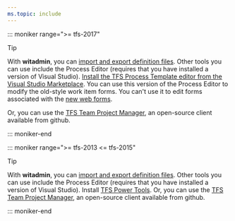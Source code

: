```yaml
---
ms.topic: include
---
```



::: moniker range=">= tfs-2017"

> [!TIP]  
> With **witadmin**, you can [import and export definition files](/vsts/reference/witadmin/witadmin-customize-and-manage-objects-for-tracking-work). Other tools you can use include the Process Editor (requires that you have installed a version of Visual Studio). [Install the TFS Process Template editor from the Visual Studio Marketplace](https://marketplace.visualstudio.com/items?itemName=KarthikBalasubramanianMSFT.TFSProcessTemplateEditor). You can use this version of the Process Editor to modify the old-style work item forms. You can't use it to edit forms associated with the [new web forms](/vsts/reference/process/new-work-item-experience). 
>
>Or, you can use the [TFS Team Project Manager](https://github.com/jelledruyts/TfsTeamProjectManager), an open-source client available from github.      

::: moniker-end

::: moniker range=">= tfs-2013 <= tfs-2015"

> [!TIP]  
> With **witadmin**, you can [import and export definition files](/vsts/reference/witadmin/witadmin-customize-and-manage-objects-for-tracking-work). Other tools you can use include the Process Editor (requires that you have installed a version of Visual Studio). Install [TFS Power Tools](https://marketplace.visualstudio.com/items?itemName=TFSPowerToolsTeam.MicrosoftVisualStudioTeamFoundationServer2015Power). Or, you can use the [TFS Team Project Manager](https://github.com/jelledruyts/TfsTeamProjectManager), an open-source client available from github.      

::: moniker-end